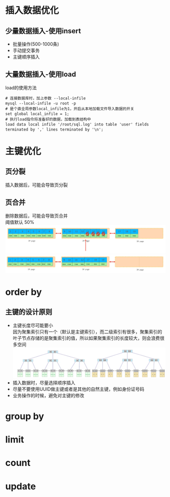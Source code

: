 # 插入数据优化
## 少量数据插入-使用insert
- 批量操作(500-1000条)
- 手动提交事务
- 主键顺序插入
## 大量数据插入-使用load
load的使用方法
```mysql
# 连接数据库时，加上参数 --local-infile
mysql --local-infile -u root -p
# 是个直全局参数local_infile为1，开启从本地加载文件导入数据的开关
set global local_infile = 1;
# 执行load指令将准备好的数据，加载到表结构中
load data local infile '/root/sql.log' into table 'user' fields terminated by ',' lines terminated by '\n';
```


# 主键优化
## 页分裂
插入数据后，可能会导致页分裂


## 页合并
删除数据后，可能会导致页合并 \
阈值默认 50%
![img_31.png](img_31.png)
![img_32.png](img_32.png)
# order by

## 主键的设计原则
- 主键长度尽可能要小 \
因为聚集索引只有一个（默认是主键索引），而二级索引有很多，聚集索引的叶子节点存储的是聚集索引的值，所以如果聚集索引的长度较大，则会浪费很多空间
![img_33.png](img_33.png)
- 插入数据时，尽量选择顺序插入
- 尽量不要使用UUID做主键或者是其他的自然主键，例如身份证号码
- 业务操作的时候，避免对主键的修改


# group by

# limit

# count

# update



















